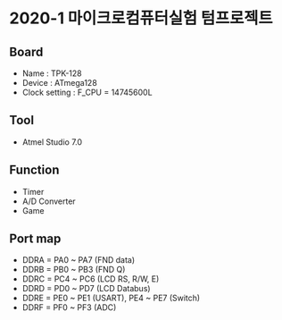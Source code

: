 # 2020-1 마이크로컴퓨터실험 텀프로젝트
## Board
- Name : TPK-128
- Device : ATmega128
- Clock setting : F_CPU = 14745600L
## Tool
- Atmel Studio 7.0
## Function
- Timer
- A/D Converter
- Game
## Port map
- DDRA = PA0 ~ PA7 (FND data)
- DDRB = PB0 ~ PB3 (FND Q)
- DDRC = PC4 ~ PC6 (LCD RS, R/W, E)
- DDRD = PD0 ~ PD7 (LCD Databus)
- DDRE = PE0 ~ PE1 (USART), PE4 ~ PE7 (Switch)
- DDRF = PF0 ~ PF3 (ADC)
